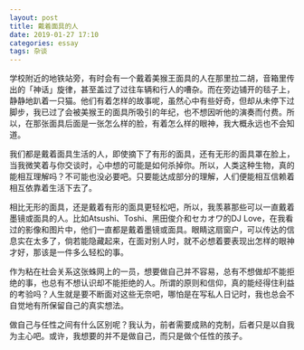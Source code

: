 ```yaml
---
layout: post
title: 戴着面具的人
date: 2019-01-27 17:10
categories: essay
tags: 杂谈
---
```


学校附近的地铁站旁，有时会有一个戴着美猴王面具的人在那里拉二胡，音箱里传出的「神话」旋律，甚至盖过了过往车辆和行人的嘈杂。而在旁边铺开的毯子上，静静地趴着一只猫。他们有着怎样的故事呢，虽然心中有些好奇，但却从未停下过脚步，我已过了会被美猴王的面具所吸引的年纪，也不想因听他的演奏而付费。所以，在那张面具后面是一张怎么样的脸，有着怎么样的眼神，我大概永远也不会知道。

我们都是戴着面具生活的人，即使摘下了有形的面具，还有无形的面具罩在脸上，当我微笑着与你交谈时，心中想的可能是如何杀掉你。所以，人类这种生物，真的能相互理解吗？不可能也没必要吧。只要能达成部分的理解，人们便能相互信赖着相互依靠着生活下去了。

相比无形的面具，还是戴着有形的面具更轻松吧，所以，我羡慕那些可以一直戴着墨镜或面具的人。比如Atsushi、Toshi、黑田俊介和セカオワ的DJ Love，在我看过的影像和图片中，他们一直都是戴着墨镜或面具。眼睛这扇窗户，可以传达的信息实在太多了，倘若能隐藏起来，在面对别人时，就不必想着要表现出怎样的眼神才好，那该是一件多么轻松的事。

作为粘在社会关系这张蛛网上的一员，想要做自己并不容易，总有不想做却不能拒绝的事，也总有不想认识却不能拒绝的人。所谓的原则和信仰，真的能经得住利益的考验吗？人生就是要不断面对这些无奈吧，哪怕是在写私人日记时，我也总会不自觉地有所保留自己的真实想法。

做自己与任性之间有什么区别呢？我认为，前者需要成熟的克制，后者只是以自我为主心吧。或许，我想要的并不是做自己，而只是做个任性的孩子。